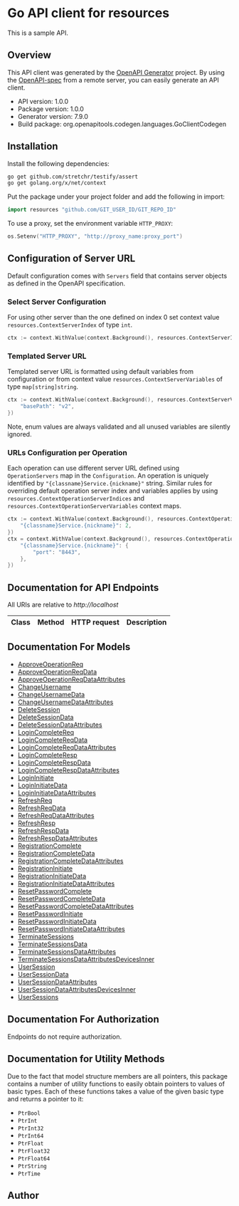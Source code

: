 # Go API client for resources

This is a sample API.

## Overview
This API client was generated by the [OpenAPI Generator](https://openapi-generator.tech) project.  By using the [OpenAPI-spec](https://www.openapis.org/) from a remote server, you can easily generate an API client.

- API version: 1.0.0
- Package version: 1.0.0
- Generator version: 7.9.0
- Build package: org.openapitools.codegen.languages.GoClientCodegen

## Installation

Install the following dependencies:

```sh
go get github.com/stretchr/testify/assert
go get golang.org/x/net/context
```

Put the package under your project folder and add the following in import:

```go
import resources "github.com/GIT_USER_ID/GIT_REPO_ID"
```

To use a proxy, set the environment variable `HTTP_PROXY`:

```go
os.Setenv("HTTP_PROXY", "http://proxy_name:proxy_port")
```

## Configuration of Server URL

Default configuration comes with `Servers` field that contains server objects as defined in the OpenAPI specification.

### Select Server Configuration

For using other server than the one defined on index 0 set context value `resources.ContextServerIndex` of type `int`.

```go
ctx := context.WithValue(context.Background(), resources.ContextServerIndex, 1)
```

### Templated Server URL

Templated server URL is formatted using default variables from configuration or from context value `resources.ContextServerVariables` of type `map[string]string`.

```go
ctx := context.WithValue(context.Background(), resources.ContextServerVariables, map[string]string{
	"basePath": "v2",
})
```

Note, enum values are always validated and all unused variables are silently ignored.

### URLs Configuration per Operation

Each operation can use different server URL defined using `OperationServers` map in the `Configuration`.
An operation is uniquely identified by `"{classname}Service.{nickname}"` string.
Similar rules for overriding default operation server index and variables applies by using `resources.ContextOperationServerIndices` and `resources.ContextOperationServerVariables` context maps.

```go
ctx := context.WithValue(context.Background(), resources.ContextOperationServerIndices, map[string]int{
	"{classname}Service.{nickname}": 2,
})
ctx = context.WithValue(context.Background(), resources.ContextOperationServerVariables, map[string]map[string]string{
	"{classname}Service.{nickname}": {
		"port": "8443",
	},
})
```

## Documentation for API Endpoints

All URIs are relative to *http://localhost*

Class | Method | HTTP request | Description
------------ | ------------- | ------------- | -------------


## Documentation For Models

 - [ApproveOperationReq](docs/ApproveOperationReq.md)
 - [ApproveOperationReqData](docs/ApproveOperationReqData.md)
 - [ApproveOperationReqDataAttributes](docs/ApproveOperationReqDataAttributes.md)
 - [ChangeUsername](docs/ChangeUsername.md)
 - [ChangeUsernameData](docs/ChangeUsernameData.md)
 - [ChangeUsernameDataAttributes](docs/ChangeUsernameDataAttributes.md)
 - [DeleteSession](docs/DeleteSession.md)
 - [DeleteSessionData](docs/DeleteSessionData.md)
 - [DeleteSessionDataAttributes](docs/DeleteSessionDataAttributes.md)
 - [LoginCompleteReq](docs/LoginCompleteReq.md)
 - [LoginCompleteReqData](docs/LoginCompleteReqData.md)
 - [LoginCompleteReqDataAttributes](docs/LoginCompleteReqDataAttributes.md)
 - [LoginCompleteResp](docs/LoginCompleteResp.md)
 - [LoginCompleteRespData](docs/LoginCompleteRespData.md)
 - [LoginCompleteRespDataAttributes](docs/LoginCompleteRespDataAttributes.md)
 - [LoginInitiate](docs/LoginInitiate.md)
 - [LoginInitiateData](docs/LoginInitiateData.md)
 - [LoginInitiateDataAttributes](docs/LoginInitiateDataAttributes.md)
 - [RefreshReq](docs/RefreshReq.md)
 - [RefreshReqData](docs/RefreshReqData.md)
 - [RefreshReqDataAttributes](docs/RefreshReqDataAttributes.md)
 - [RefreshResp](docs/RefreshResp.md)
 - [RefreshRespData](docs/RefreshRespData.md)
 - [RefreshRespDataAttributes](docs/RefreshRespDataAttributes.md)
 - [RegistrationComplete](docs/RegistrationComplete.md)
 - [RegistrationCompleteData](docs/RegistrationCompleteData.md)
 - [RegistrationCompleteDataAttributes](docs/RegistrationCompleteDataAttributes.md)
 - [RegistrationInitiate](docs/RegistrationInitiate.md)
 - [RegistrationInitiateData](docs/RegistrationInitiateData.md)
 - [RegistrationInitiateDataAttributes](docs/RegistrationInitiateDataAttributes.md)
 - [ResetPasswordComplete](docs/ResetPasswordComplete.md)
 - [ResetPasswordCompleteData](docs/ResetPasswordCompleteData.md)
 - [ResetPasswordCompleteDataAttributes](docs/ResetPasswordCompleteDataAttributes.md)
 - [ResetPasswordInitiate](docs/ResetPasswordInitiate.md)
 - [ResetPasswordInitiateData](docs/ResetPasswordInitiateData.md)
 - [ResetPasswordInitiateDataAttributes](docs/ResetPasswordInitiateDataAttributes.md)
 - [TerminateSessions](docs/TerminateSessions.md)
 - [TerminateSessionsData](docs/TerminateSessionsData.md)
 - [TerminateSessionsDataAttributes](docs/TerminateSessionsDataAttributes.md)
 - [TerminateSessionsDataAttributesDevicesInner](docs/TerminateSessionsDataAttributesDevicesInner.md)
 - [UserSession](docs/UserSession.md)
 - [UserSessionData](docs/UserSessionData.md)
 - [UserSessionDataAttributes](docs/UserSessionDataAttributes.md)
 - [UserSessionDataAttributesDevicesInner](docs/UserSessionDataAttributesDevicesInner.md)
 - [UserSessions](docs/UserSessions.md)


## Documentation For Authorization

Endpoints do not require authorization.


## Documentation for Utility Methods

Due to the fact that model structure members are all pointers, this package contains
a number of utility functions to easily obtain pointers to values of basic types.
Each of these functions takes a value of the given basic type and returns a pointer to it:

* `PtrBool`
* `PtrInt`
* `PtrInt32`
* `PtrInt64`
* `PtrFloat`
* `PtrFloat32`
* `PtrFloat64`
* `PtrString`
* `PtrTime`

## Author


